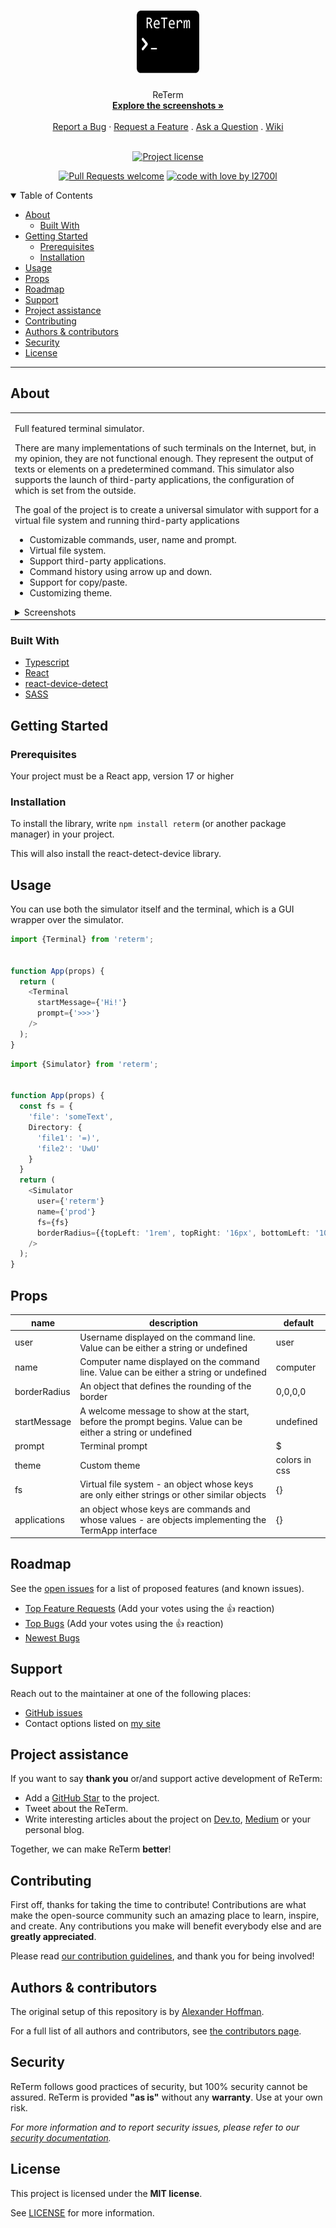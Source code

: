 <h1 align="center">
  <a href="https://github.com/l2700l/reterm">
    <img src="docs/images/logo.svg" alt="Logo" width="100" height="100">
  </a>
</h1>

<div align="center">
  ReTerm
  <br />
  <a href="#about"><strong>Explore the screenshots »</strong></a>
  <br />
  <br />
  <a href="https://github.com/l2700l/reterm/issues/new?assignees=&labels=bug&template=01_BUG_REPORT.md&title=bug%3A+">Report a Bug</a>
  ·
  <a href="https://github.com/l2700l/reterm/issues/new?assignees=&labels=enhancement&template=02_FEATURE_REQUEST.md&title=feat%3A+">Request a Feature</a>
  .
  <a href="https://github.com/l2700l/reterm/issues/new?assignees=&labels=question&template=04_SUPPORT_QUESTION.md&title=support%3A+">Ask a Question</a>
  .
  <a href="https://github.com/l2700l/reterm/wiki">Wiki</a>
  
</div>

<div align="center">
<br />

[![Project license](https://img.shields.io/github/license/l2700l/reterm.svg?style=flat-square)](LICENSE)

[![Pull Requests welcome](https://img.shields.io/badge/PRs-welcome-ff69b4.svg?style=flat-square)](https://github.com/l2700l/reterm/issues?q=is%3Aissue+is%3Aopen+label%3A%22help+wanted%22)
[![code with love by l2700l](https://img.shields.io/badge/%3C%2F%3E%20with%20%E2%99%A5%20by-l2700l-ff1414.svg?style=flat-square)](https://github.com/l2700l)

</div>

<details open="open">
<summary>Table of Contents</summary>

- [About](#about)
  - [Built With](#built-with)
- [Getting Started](#getting-started)
  - [Prerequisites](#prerequisites)
  - [Installation](#installation)
- [Usage](#usage)
- [Props](#props)
- [Roadmap](#roadmap)
- [Support](#support)
- [Project assistance](#project-assistance)
- [Contributing](#contributing)
- [Authors & contributors](#authors--contributors)
- [Security](#security)
- [License](#license)

</details>

---

## About

<table><tr><td>

Full featured terminal simulator.

There are many implementations of such terminals on the Internet, but, in my opinion, they are not functional enough. They represent the output of texts or elements on a predetermined command. 
This simulator also supports the launch of third-party applications, the configuration of which is set from the outside.

The goal of the project is to create a universal simulator with support for a virtual file system and running third-party applications

- Customizable commands,  user, name and prompt.
- Virtual file system.
- Support third-party applications.
- Command history using arrow up and down.
- Support for copy/paste.
- Customizing theme.

<details>
<summary>Screenshots</summary>
<br>


|                               Main                               |                                 Help command                                  |
|:----------------------------------------------------------------:|:-----------------------------------------------------------------------------:|
| <img src="docs/images/screenshot.png" title="Main" width="100%"> | <img src="docs/images/screenshot-help.png" title="Help command" width="100%"> |

</details>

</td></tr></table>

### Built With

- [Typescript](https://www.typescriptlang.org/)
- [React](https://react.dev/)
- [react-device-detect](https://www.npmjs.com/package/react-device-detect)
- [SASS](https://sass-lang.com/)

## Getting Started

### Prerequisites

Your project must be a React app, version 17 or higher

### Installation

To install the library, write
```npm install reterm``` (or another package manager)
in your project.

This will also install the react-detect-device library.

## Usage

You can use both the simulator itself and the terminal, which is a GUI wrapper over the simulator.

```typescript jsx
import {Terminal} from 'reterm';


function App(props) {
  return (
    <Terminal
      startMessage={'Hi!'}
      prompt={'>>>'}
    />
  );
}
```
```typescript jsx
import {Simulator} from 'reterm';


function App(props) {
  const fs = {
    'file': 'someText',
    Directory: {
      'file1': '=)',
      'file2': 'UwU'
    }
  }
  return (
    <Simulator
      user={'reterm'}
      name={'prod'}
      fs={fs}
      borderRadius={{topLeft: '1rem', topRight: '16px', bottomLeft: '10%', bottomRight: '1vw'}}
    />
  );
}
```

## Props

| name         | description                                                                                                 | default       |
|--------------|-------------------------------------------------------------------------------------------------------------|---------------|
| user         | Username displayed on the command line. Value can be either a string or undefined                           | user          |
| name         | Computer name displayed on the command line. Value can be either a string or undefined                      | computer      |
| borderRadius | An object that defines the rounding of the border                                                           | 0,0,0,0       |
| startMessage | A welcome message to show at the start, before the prompt begins. Value can be either a string or undefined | undefined     |
| prompt       | Terminal prompt                                                                                             | $             |
| theme        | Custom theme                                                                                                | colors in css |
| fs           | Virtual file system - an object whose keys are only either strings or other similar objects                 | {}            |
| applications | an object whose keys are commands and whose values - are objects implementing the TermApp interface         | {}            |


## Roadmap

See the [open issues](https://github.com/l2700l/reterm/issues) for a list of proposed features (and known issues).

- [Top Feature Requests](https://github.com/l2700l/reterm/issues?q=label%3Aenhancement+is%3Aopen+sort%3Areactions-%2B1-desc) (Add your votes using the 👍 reaction)
- [Top Bugs](https://github.com/l2700l/reterm/issues?q=is%3Aissue+is%3Aopen+label%3Abug+sort%3Areactions-%2B1-desc) (Add your votes using the 👍 reaction)
- [Newest Bugs](https://github.com/l2700l/reterm/issues?q=is%3Aopen+is%3Aissue+label%3Abug)

## Support

Reach out to the maintainer at one of the following places:

- [GitHub issues](https://github.com/l2700l/reterm/issues/new?assignees=&labels=question&template=04_SUPPORT_QUESTION.md&title=support%3A+)
- Contact options listed on [my site](https://l2700l.github.io)

## Project assistance

If you want to say **thank you** or/and support active development of ReTerm:

- Add a [GitHub Star](https://github.com/l2700l/reterm) to the project.
- Tweet about the ReTerm.
- Write interesting articles about the project on [Dev.to](https://dev.to/), [Medium](https://medium.com/) or your personal blog.

Together, we can make ReTerm **better**!

## Contributing

First off, thanks for taking the time to contribute! Contributions are what make the open-source community such an amazing place to learn, inspire, and create. Any contributions you make will benefit everybody else and are **greatly appreciated**.


Please read [our contribution guidelines](docs/CONTRIBUTING.md), and thank you for being involved!

## Authors & contributors

The original setup of this repository is by [Alexander Hoffman](https://github.com/l2700l).

For a full list of all authors and contributors, see [the contributors page](https://github.com/l2700l/reterm/contributors).

## Security

ReTerm follows good practices of security, but 100% security cannot be assured.
ReTerm is provided **"as is"** without any **warranty**. Use at your own risk.

_For more information and to report security issues, please refer to our [security documentation](docs/SECURITY.md)._

## License

This project is licensed under the **MIT license**.

See [LICENSE](LICENSE) for more information.

